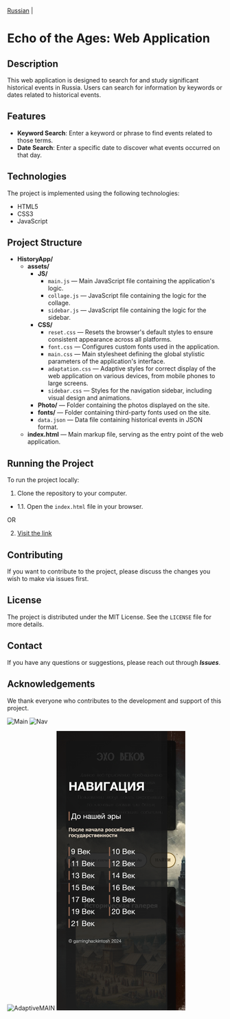 [Russian](README.md)  |


# Echo of the Ages: Web Application

## Description

This web application is designed to search for and study significant historical events in Russia. Users can search for information by keywords or dates related to historical events.

## Features

- **Keyword Search**: Enter a keyword or phrase to find events related to those terms.
- **Date Search**: Enter a specific date to discover what events occurred on that day.

## Technologies

The project is implemented using the following technologies:

- HTML5
- CSS3
- JavaScript

## Project Structure

- **HistoryApp/**
  - **assets/**
    - **JS/**
      - `main.js` — Main JavaScript file containing the application's logic.
      - `collage.js` — JavaScript file containing the logic for the collage.
      - `sidebar.js` — JavaScript file containing the logic for the sidebar.
    - **CSS/**
      - `reset.css` — Resets the browser's default styles to ensure consistent appearance across all platforms.
      - `font.css` — Configures custom fonts used in the application.
      - `main.css` — Main stylesheet defining the global stylistic parameters of the application's interface.
      - `adaptation.css` — Adaptive styles for correct display of the web application on various devices, from mobile phones to large screens.
      - `sidebar.css` — Styles for the navigation sidebar, including visual design and animations.
    - **Photo/** — Folder containing the photos displayed on the site.
    - **fonts/** — Folder containing third-party fonts used on the site.
    - `data.json` — Data file containing historical events in JSON format.
  - **index.html** — Main markup file, serving as the entry point of the web application.

## Running the Project

To run the project locally:

1. Clone the repository to your computer.

- 1.1. Open the `index.html` file in your browser.

OR

2. [Visit the link](https://gaminghackintosh.github.io/HistoryApp-Web-Version/)

## Contributing

If you want to contribute to the project, please discuss the changes you wish to make via issues first.

## License

The project is distributed under the MIT License. See the `LICENSE` file for more details.

## Contact

If you have any questions or suggestions, please reach out through ***Issues***.

## Acknowledgements

We thank everyone who contributes to the development and support of this project.

![Main](assets/photo/readmePhoto/MainREADME.png)
![Nav](assets/photo/readmePhoto/NavREADME.png)

<img src="assets/photo/readmePhoto/AdaptativeMainREADME.png" width="300" alt="AdaptiveMAIN">
<img src="assets/photo/readmePhoto/AdaptiveNavREADME.png" width="300" alt="AdaptiveNAV">
